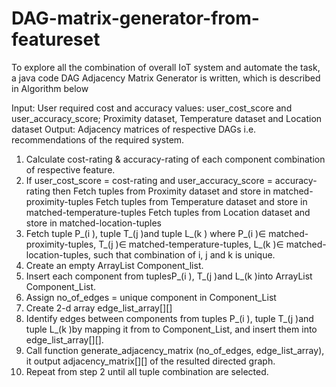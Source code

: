 # DAG-matrix-generator-from-featureset
To explore all the combination of overall IoT system and automate the task, a java code DAG Adjacency Matrix Generator is written, which is described in Algorithm below

Input: User required cost and accuracy values: user_cost_score and user_accuracy_score; Proximity dataset, Temperature dataset and Location dataset
Output: Adjacency matrices of respective DAGs i.e. recommendations of the required system.

1) Calculate cost-rating & accuracy-rating of each component combination of respective feature.
2) If user_cost_score = cost-rating and user_accuracy_score = accuracy-rating then
     Fetch tuples from Proximity dataset and store in matched-proximity-tuples 
     Fetch tuples from Temperature dataset and store in matched-temperature-tuples
     Fetch tuples from Location dataset and store in matched-location-tuples
3) Fetch tuple P_(i ), tuple T_(j )and tuple L_(k ) 
     where P_(i )∈ matched-proximity-tuples, T_(j )∈ matched-temperature-tuples, L_(k )∈ matched-location-tuples, such that combination of i,  j and k is unique.
4) Create an empty ArrayList Component_list.
5) Insert each component from tuplesP_(i ), T_(j )and L_(k )into ArrayList Component_List.
6) Assign no_of_edges = unique component in Component_List
7) Create 2-d array edge_list_array[][]
8) Identify edges between components from tuples P_(i ), tuple T_(j )and tuple L_(k )by mapping it from to Component_List, and insert them into edge_list_array[][].
9) Call function generate_adjacency_matrix (no_of_edges, edge_list_array), it output adjacency_matrix[][] of the resulted directed graph.
10) Repeat from step 2 until all tuple combination are selected.

